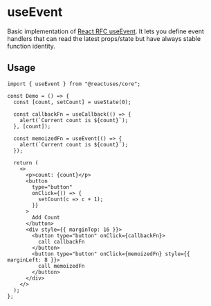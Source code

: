 # useEvent

Basic implementation of [React RFC useEvent](https://github.com/reactjs/rfcs/pull/220). It lets you define event handlers that can read the latest props/state but have always stable function identity.

## Usage

```tsx
import { useEvent } from "@reactuses/core";

const Demo = () => {
  const [count, setCount] = useState(0);

  const callbackFn = useCallback(() => {
    alert(`Current count is ${count}`);
  }, [count]);

  const memoizedFn = useEvent(() => {
    alert(`Current count is ${count}`);
  });

  return (
    <>
      <p>count: {count}</p>
      <button
        type="button"
        onClick={() => {
          setCount(c => c + 1);
        }}
      >
        Add Count
      </button>
      <div style={{ marginTop: 16 }}>
        <button type="button" onClick={callbackFn}>
          call callbackFn
        </button>
        <button type="button" onClick={memoizedFn} style={{ marginLeft: 8 }}>
          call memoizedFn
        </button>
      </div>
    </>
  );
};
```
